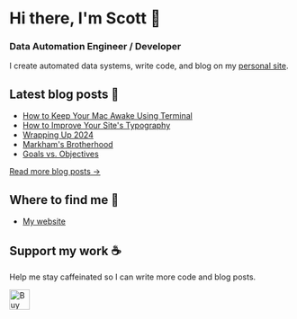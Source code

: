# Hi there, I'm Scott 👋
### Data Automation Engineer / Developer
I create automated data systems, write code, and blog on my [personal site](https://scottk.mba/).

## Latest blog posts 📝
<!-- BLOG-POST-LIST:START -->
- [How to Keep Your Mac Awake Using Terminal](http://scottk.mba/how-to-keep-your-mac-awake-using-terminal/)
- [How to Improve Your Site&#39;s Typography](http://scottk.mba/how-to-improve-your-sites-typography/)
- [Wrapping Up 2024](http://scottk.mba/wrapping-up-2024/)
- [Markham&#39;s Brotherhood](http://scottk.mba/markhams-brotherhood/)
- [Goals vs. Objectives](http://scottk.mba/goals-vs-objectives/)
<!-- BLOG-POST-LIST:END -->
[Read more blog posts ->](https://scottk.mba/blog/)

## Where to find me 📍

- [My website](https://scottk.mba/)

## Support my work ☕️
Help me stay caffeinated so I can write more code and blog posts. 

<a href='https://ko-fi.com/U7U8N02ZR' target='_blank'><img height='36' style='border:0px;height:36px;' src='https://storage.ko-fi.com/cdn/kofi3.png?v=3' border='0' alt='Buy Me a Coffee at ko-fi.com' /></a>
